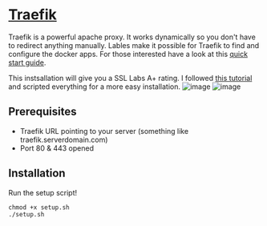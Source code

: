 # [Traefik](https://github.com/traefik/traefik)

Traefik is a powerful apache proxy. It works dynamically so you don't have to redirect anything manually.
Lables make it possible for Traefik to find and configure the docker apps.
For those interested have a look at this [quick start guide](https://doc.traefik.io/traefik/getting-started/quick-start/).

This instsallation will give you a SSL Labs A+ rating.
I followed [this tutorial](https://goneuland.de/traefik-v2-reverse-proxy-fuer-docker-unter-debian-10-einrichten/) and scripted everything for a more easy installation.
![image](https://user-images.githubusercontent.com/31454341/130650582-156c26ec-a3df-4509-87e1-2ce8e91b9130.png)
![image](https://user-images.githubusercontent.com/31454341/130647630-ec598a55-07a6-43ca-a6e6-3f75ace61c40.png)

## Prerequisites

* Traefik URL pointing to your server (something like traefik.serverdomain.com)
* Port 80 & 443 opened

## Installation

Run the setup script!
```
chmod +x setup.sh
./setup.sh
```
